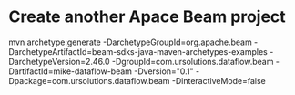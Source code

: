 # Create another Apace Beam project

mvn archetype:generate -DarchetypeGroupId=org.apache.beam -DarchetypeArtifactId=beam-sdks-java-maven-archetypes-examples
-DarchetypeVersion=2.46.0 -DgroupId=com.ursolutions.dataflow.beam -DartifactId=mike-dataflow-beam
-Dversion=\"0.1\" -Dpackage=com.ursolutions.dataflow.beam -DinteractiveMode=false